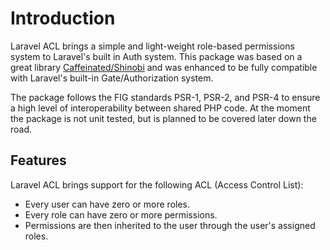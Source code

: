 # Introduction

Laravel ACL brings a simple and light-weight role-based permissions system to Laravel's built in Auth system.
This package was based on a great library [Caffeinated/Shinobi](https://github.com/caffeinated/shinobi) and was enhanced to be fully compatible with Laravel's built-in Gate/Authorization system.

The package follows the FIG standards PSR-1, PSR-2, and PSR-4 to ensure a high level of interoperability between shared PHP code.
At the moment the package is not unit tested, but is planned to be covered later down the road.

## Features

Laravel ACL brings support for the following ACL (Access Control List):

- Every user can have zero or more roles.
- Every role can have zero or more permissions.
- Permissions are then inherited to the user through the user's assigned roles.